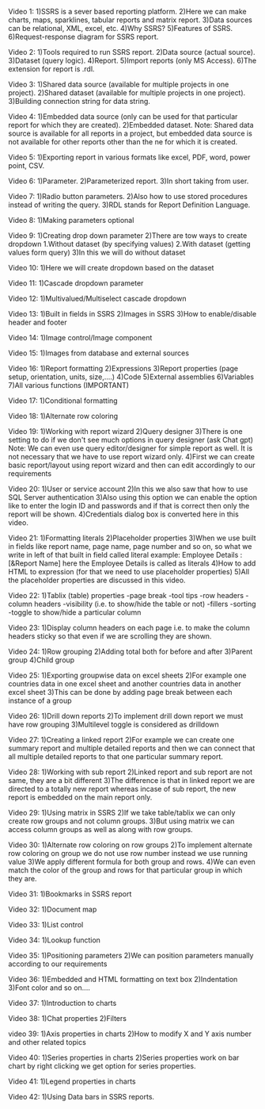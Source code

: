 
Video 1: 
1)SSRS is a sever based reporting platform.
2)Here we can make charts, maps, sparklines, tabular reports and matrix report.
3)Data sources can be relational, XML, excel, etc.
4)Why SSRS?
5)Features of SSRS.
6)Request-response diagram for SSRS report.

Video 2:
1)Tools required to run SSRS report.
2)Data source (actual source).
3)Dataset (query logic).
4)Report.
5)Import reports (only MS Access).
6)The extension for report is .rdl.

Video 3:
1)Shared data source (available for multiple projects in one project).
2)Shared dataset (available for multiple projects in one project).
3)Building connection string for data string.

Video 4:
1)Embedded data source (only can be used for that particular report for which they are created).
2)Embedded dataset.
Note: Shared data source is available for all reports in a project, but embedded data source is not available for other reports other than the ne for which it is created.

Video 5:
1)Exporting report in various formats like excel, PDF, word, power point, CSV.

Video 6:
1)Parameter.
2)Parameterized report.
3)In short taking from user.

Video 7:
1)Radio button parameters.
2)Also how to use stored procedures instead of writing the query.
3)RDL stands for Report Definition Language.

Video 8:
1)Making parameters optional

Video 9:
1)Creating drop down parameter
2)There are tow ways to create dropdown 
		1.Without dataset (by specifying values)
		2.With dataset (getting values form query)
3)In this we will do without dataset

Video 10:
1)Here we will create dropdown based on the dataset

Video 11:
1)Cascade dropdown parameter

Video 12:
1)Multivalued/Multiselect cascade dropdown

Video 13:
1)Built in fields in SSRS
2)Images in SSRS
3)How to enable/disable header and footer

Video 14:
1)Image control/Image component

Video 15:
1)Images from database and external sources

Video 16:
1)Report formatting
2)Expressions
3)Report properties (page setup, orientation, units, size,....)
4)Code
5)External assemblies
6)Variables
7)All various functions (IMPORTANT)

Video 17:
1)Conditional formatting

Video 18:
1)Alternate row coloring

Video 19:
1)Working with report wizard
2)Query designer
3)There is one setting to do if we don't see much options in query designer (ask Chat gpt)
Note: We can even use query editor/designer for simple report as well. It is not necessary that we have to use report wizard only.
4)First we can create basic report/layout using report wizard and then can edit accordingly to our requirements

Video 20:
1)User or service account
2)In this we also saw that how to use SQL Server authentication
3)Also using this option we can enable the option like to enter the login ID and passwords and if that is correct then only the report will be shown.
4)Credentials dialog box is converted here in this video.

Video 21:
1)Formatting literals
2)Placeholder properties
3)When we use built in fields like report name, page name, page number and so on, so what we write in left of that built in field called literal
example: Employee Details : [&Report Name]
here the Employee Details is called as literals
4)How to add HTML to expression (for that we need to use placeholder properties)
5)All the placeholder properties are discussed in this video.

Video 22:
1)Tablix (table) properties
		-page break
		-tool tips
		-row headers
		-column headers
		-visibility (i.e. to show/hide the table or not)
		-fillers
		-sorting
		-toggle to show/hide a particular column

Video 23:
1)Display column headers on each page i.e. to make the column headers sticky so that even if we are scrolling they are shown.

Video 24:
1)Row grouping
2)Adding total both for before and after
3)Parent group
4)Child group

Video 25:
1)Exporting groupwise data on excel sheets
2)For example one countries data in one excel sheet and another countries data in another excel sheet
3)This can be done by adding page break between each instance of a group

Video 26:
1)Drill down reports
2)To implement drill down report we must have row grouping
3)Multilevel toggle is considered as drilldown

Video 27:
1)Creating a linked report
2)For example we can create one summary report and multiple detailed reports and then we can connect that all multiple detailed reports to that one particular summary report.

Video 28:
1)Working with sub report
2)Linked report and sub report are not same, they are a bit different
3)The difference is that in linked report we are directed to a totally new report whereas incase of sub report, the new report is embedded on the main report only.

Video 29:
1)Using matrix in SSRS
2)If we take table/tablix we can only create row groups and not column groups.
3)But using matrix we can access column groups as well as along with row groups.

Video 30:
1)Alternate row coloring on row groups
2)To implement alternate row coloring on group we do not use row number instead we use running value
3)We apply different formula for both group and rows.
4)We can even match the color of the group and rows for that particular group in which they are.

Video 31:
1)Bookmarks in SSRS report

Video 32:
1)Document map

Video 33:
1)List control

Video 34:
1)Lookup function

Video 35:
1)Positioning parameters
2)We can position parameters manually according to our requirements

Video 36:
1)Embedded and HTML formatting on text box
2)Indentation
3)Font color
and so on....

Video 37:
1)Introduction to charts

Video 38:
1)Chat properties
2)Filters

video 39:
1)Axis properties in charts
2)How to modify X and Y axis number and other related topics

Video 40:
1)Series properties in charts
2)Series properties work on bar chart by right clicking we get option for series properties.

Video 41:
1)Legend properties in charts

Video 42:
1)Using Data bars in SSRS reports.